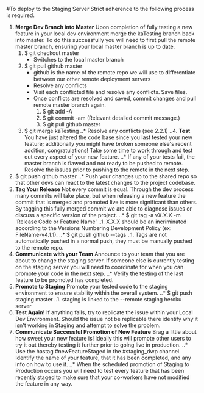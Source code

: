 #To deploy to the Staging Server Strict adherence to the following process is required.
1. **Merge Dev Branch into Master**
Upon completion of fully testing a new feature in your local dev environment merge the kaTesting branch back into master. To do this successfully you will need to first pull the remote master branch, ensuring your local master branch is up to date.
    1. $ git checkout master
        * Switches to the local master branch
    2. $ git pull github master
        * github is the name of the remote repo we will use to differentiate between our other remote deployment servers
        * Resolve any conflicts
        * Visit each conflicted file and resolve any conflicts. Save files.
        * Once conflicts are resolved and saved, commit changes and pull remote master branch again.
            1. $ git add -A
            1. $ git commit -am (Relevant detailed commit message.)
            1. $ git pull github master
    3. $ git merge kaTesting
..* Resolve any conflicts (see 2.2.1)
..4. **Test**
You have just altered the code base since you last tested your new feature; additionally you might have broken someone else's recent addition, congratulations! Take some time to work through and test out every aspect of your new feature.
..* If any of your tests fail, the master branch is flawed and not ready to be pushed to remote. Resolve the issues prior to pushing to the remote in the next step.
5. $ git push github master 
..* Push your changes up to the shared repo so that other devs can react to the latest changes to the project codebase.
2. **Tag Your Release**
Not every commit is equal. Through the dev process many commits will take place, but when releasing a new feature the commit that is merged and promoted live is more significant than others. By tagging this fully merged commit we are able to diagnose issues or discuss a specific version of the project. 
..* $ git tag -a vX.X.X -m 'Release Code or Feature Name'
..1. X.X.X should be an incriminated according to the Versions Numbering Development Policy (ex: FileName-v4.1.1).
..* $ git push github --tags
..1. Tags are not automatically pushed in a normal push, they must be manually pushed to the remote repo.
3. **Communicate with your Team**
Announce to your team that you are about to change the staging server. If someone else is currently testing on the staging server you will need to coordinate for when you can promote your code in the next step. 
..* Verify the testing of the last feature to be promoted has completed.
4. **Promote to Staging**
Promote your tested code to the staging environment to ensure stability within the overall system. 
..* $ git push staging master
..1. staging is linked to the --remote staging heroku server
5. **Test Again!**
If anything fails, try to replicate the issue within your Local Dev Environment. Should the issue not be replicable there identify why it isn't working in Staging and attempt to solve the problem.
6. **Communicate Successful Promotion of New Feature**
Brag a little about how sweet your new feature is! Ideally this will promote other users to try it out thereby testing it further prior to going live in production. 
..* Use the hastag #newFeatureStaged in the #staging_dwp channel. Identify the name of your feature, that it has been completed, and any info on how to use it.
..* When the scheduled promotion of Staging to Production occurs you will need to test every feature that has been recently staged to make sure that your co-workers have not modified the feature in any way.

